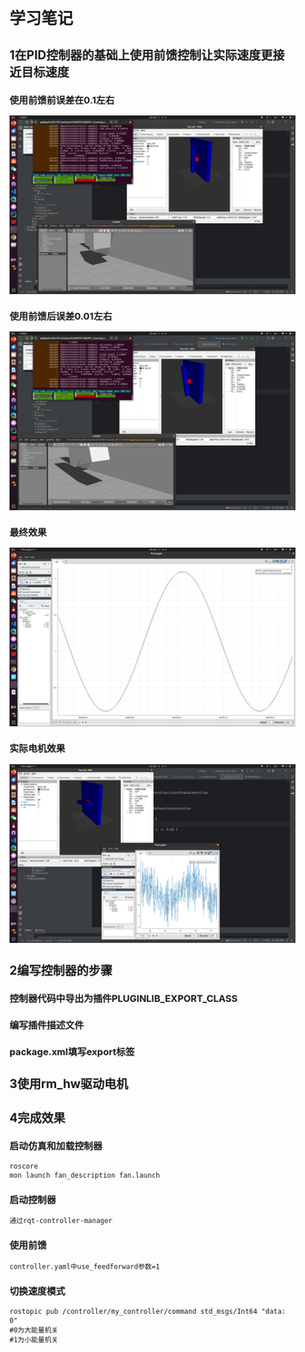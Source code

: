 # 学习笔记
## 1在PID控制器的基础上使用前馈控制让实际速度更接近目标速度
### 使用前馈前误差在0.1左右
![0](https://github.com/QiuYDvv/picture/blob/master/0f.png?raw=true)
### 使用前馈后误差0.01左右
![1](https://github.com/QiuYDvv/picture/blob/master/1f.png?raw=true)
### 最终效果
![1](https://github.com/QiuYDvv/picture/blob/master/2025-02-19%2011-49-40%20%E7%9A%84%E5%B1%8F%E5%B9%95%E6%88%AA%E5%9B%BE.png?raw=true)
### 实际电机效果
![](https://github.com/QiuYDvv/picture/blob/master/r.png?raw=true)
## 2编写控制器的步骤
### 控制器代码中导出为插件PLUGINLIB_EXPORT_CLASS
### 编写插件描述文件
### package.xml填写export标签
## 3使用rm_hw驱动电机
## 4完成效果
### 启动仿真和加载控制器
```shelll
roscore
mon launch fan_description fan.launch
```
### 启动控制器
```shell
通过rqt-controller-manager
```
### 使用前馈
```shell
controller.yaml中use_feedforward参数=1
```
### 切换速度模式
```shell
rostopic pub /controller/my_controller/command std_msgs/Int64 "data: 0"
#0为大能量机关
#1为小能量机关
```

